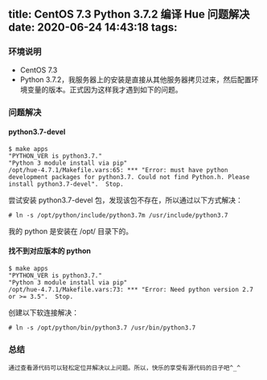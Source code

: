 title: CentOS 7.3 Python 3.7.2 编译 Hue 问题解决
date: 2020-06-24 14:43:18
tags:
---

### 环境说明

- CentOS 7.3
- Python 3.7.2，我服务器上的安装是直接从其他服务器拷贝过来，然后配置环境变量的版本。正式因为这样我才遇到如下的问题。 

### 问题解决

#### python3.7-devel

    $ make apps
    "PYTHON_VER is python3.7."
    "Python 3 module install via pip"
    /opt/hue-4.7.1/Makefile.vars:65: *** "Error: must have python development packages for python3.7. Could not find Python.h. Please install python3.7-devel".  Stop.

尝试安装 python3.7-devel 包，发现该包不存在，所以通过以下方式解决：

    # ln -s /opt/python/include/python3.7m /usr/include/python3.7

我的 python 是安装在 /opt/ 目录下的。

#### 找不到对应版本的 python

    $ make apps
    "PYTHON_VER is python3.7."
    "Python 3 module install via pip"
    /opt/hue-4.7.1/Makefile.vars:73: *** "Error: Need python version 2.7 or >= 3.5".  Stop.

创建以下软连接解决：

    # ln -s /opt/python/bin/python3.7 /usr/bin/python3.7


### 总结

    通过查看源代码可以轻松定位并解决以上问题。所以，快乐的享受有源代码的日子吧^_^